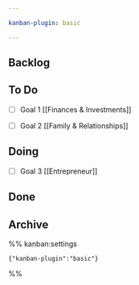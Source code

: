 ```yaml
---

kanban-plugin: basic

---
```


## Backlog



## To Do

- [ ] Goal 1 [[Finances &  Investments]]
- [ ] Goal 2 [[Family & Relationships]]


## Doing

- [ ] Goal 3 [[Entrepreneur]]


## Done



## Archive





%% kanban:settings
```
{"kanban-plugin":"basic"}
```
%%